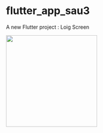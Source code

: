 # flutter_app_sau3

A new Flutter project : Loig Screen


<img src = "https://user-images.githubusercontent.com/89622168/133998159-218ae832-6f6d-411a-97d0-85dd3cb1bc2e.jpg" width = "250">
